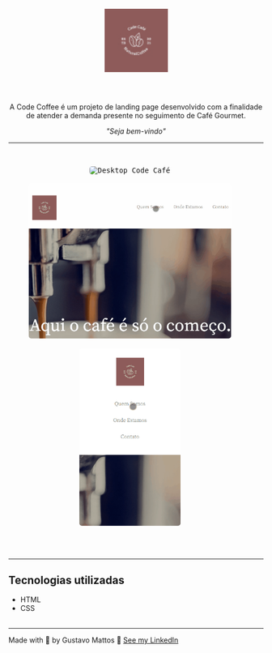 <h1 align="center">
  <br>
  <img src="src/images/logo.jpg" alt="Logo Xavantes Shop"  width="125">
  <br><br>
</h1>

<p align="center">A Code Coffee é um projeto de landing page desenvolvido com a finalidade de atender a demanda presente no seguimento de  Café Gourmet.</p>

<p align="center"><i>"Seja bem-vindo"</i></p>

<hr><br>

<p align="center">
  <kbd>
    <img width="500" style="border-radius: 5px" src="src/images/Front Window Gif.gif" alt="Desktop Code Café">
  </kbd>
  &nbsp;&nbsp;&nbsp;&nbsp;
  <kbd><br><br>
    <img width="400" style="border-radius: 5px" src="src/images/Front Phone720 Gif.gif" alt="Smart Xavantes Shop">
  </kbd>
  &nbsp;&nbsp;&nbsp;&nbsp;
   <kbd><br><br>
    <img width="200" style="border-radius: 5px" src="src/images/Front Phone320 Gif.gif" alt="Smart Xavantes Shop">
  </kbd>
  &nbsp;&nbsp;&nbsp;&nbsp;
</p><br><br><hr>


## Tecnologias utilizadas
- HTML
- CSS
<br><br>
<hr>

Made with 💙 by Gustavo Mattos 👋 [See my LinkedIn](https://www.linkedin.com/in/guh-mattos/)


